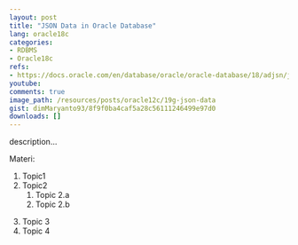 ```yaml
---
layout: post
title: "JSON Data in Oracle Database"
lang: oracle18c
categories:
- RDBMS
- Oracle18c
refs: 
- https://docs.oracle.com/en/database/oracle/oracle-database/18/adjsn/json-data.html#GUID-615A4146-6DC0-4E66-9AD0-CD74C90D208A
youtube: 
comments: true
image_path: /resources/posts/oracle12c/19g-json-data
gist: dimMaryanto93/8f9f0ba4caf5a28c56111246499e97d0
downloads: []
---
```



description...

Materi: 

1. Topic1
2. Topic2
    1. Topic 2.a
    2. Topic 2.b
<!--more-->
3. Topic 3
4. Topic 4